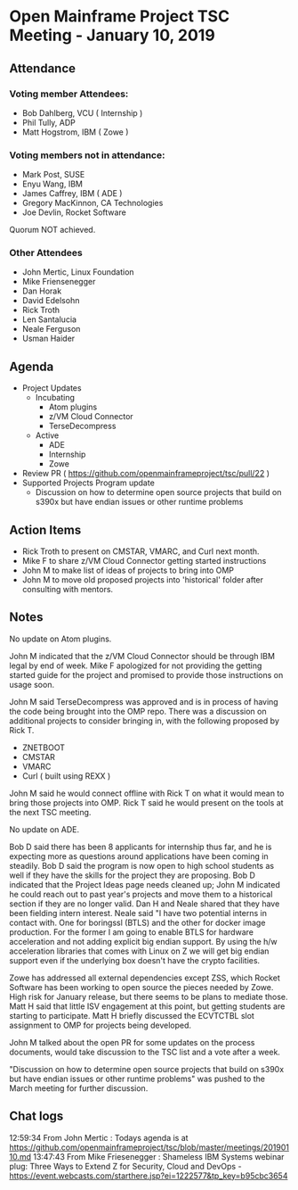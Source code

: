 # Open Mainframe Project TSC Meeting - January 10, 2019

## Attendance

### Voting member Attendees:

* Bob Dahlberg, VCU ( Internship )
* Phil Tully, ADP
* Matt Hogstrom, IBM ( Zowe )

### Voting members not in attendance:

* Mark Post, SUSE
* Enyu Wang, IBM
* James Caffrey, IBM ( ADE )
* Gregory MacKinnon, CA Technologies
* Joe Devlin, Rocket Software

Quorum NOT achieved.

### Other Attendees

* John Mertic, Linux Foundation
* Mike Friensenegger
* Dan Horak
* David Edelsohn
* Rick Troth
* Len Santalucia
* Neale Ferguson
* Usman Haider

## Agenda

* Project Updates
  * Incubating
    * Atom plugins
    * z/VM Cloud Connector
    * TerseDecompress
  * Active
    * ADE
    * Internship
    * Zowe
* Review PR ( https://github.com/openmainframeproject/tsc/pull/22 )
* Supported Projects Program update
  * Discussion on how to determine open source projects that build on s390x but have endian issues or other runtime problems

## Action Items

* Rick Troth to present on CMSTAR, VMARC, and Curl next month.
* Mike F to share z/VM Cloud Connector getting started instructions
* John M to make list of ideas of projects to bring into OMP
* John M to move old proposed projects into 'historical' folder after consulting with mentors.

## Notes

No update on Atom plugins.

John M indicated that the z/VM Cloud Connector should be through IBM legal by end of week. Mike F apologized for not providing the getting started guide for the project and promised to provide those instructions on usage soon.

John M said TerseDecompress was approved and is in process of having the code being brought into the OMP repo. There was a discussion on additional projects to consider bringing in, with the following proposed by Rick T.

- ZNETBOOT
- CMSTAR
- VMARC
- Curl ( built using REXX )

John M said he would connect offline with Rick T on what it would mean to bring those projects into OMP. Rick T said he would present on the tools at the next TSC meeting.

No update on ADE.

Bob D said there has been 8 applicants for internship thus far, and he is expecting more as questions around applications have been coming in steadily. Bob D said the program is now open to high school students as well if they have the skills for the project they are proposing. Bob D indicated that the Project Ideas page needs cleaned up; John M indicated he could reach out to past year's projects and move them to a historical section if they are no longer valid. Dan H and Neale shared that they have been fielding intern interest. Neale said "I have two potential interns in contact with. One for boringssl (BTLS) and the other for docker image production. For the former I am going to enable BTLS for hardware acceleration and not adding explicit big endian support. By using the h/w acceleration libraries that comes with Linux on Z we will get big endian support even if the underlying box doesn't have the crypto facilities.

Zowe has addressed all external dependencies except ZSS, which Rocket Software has been working to open source the pieces needed by Zowe. High risk for January release, but there seems to be plans to mediate those. Matt H said that little ISV engagement at this point, but getting students are starting to participate. Matt H briefly discussed the ECVTCTBL slot assignment to OMP for projects being developed.

John M talked about the open PR for some updates on the process documents, would take discussion to the TSC list and a vote after a week.

"Discussion on how to determine open source projects that build on s390x but have endian issues or other runtime problems" was pushed to the March meeting for further discussion.

## Chat logs

12:59:34	 From John Mertic : Todays agenda is at https://github.com/openmainframeproject/tsc/blob/master/meetings/20190110.md
13:47:43	 From Mike Friesenegger : Shameless IBM Systems webinar plug:  Three Ways to Extend Z for Security, Cloud and DevOps - https://event.webcasts.com/starthere.jsp?ei=1222577&tp_key=b95cbc3654
